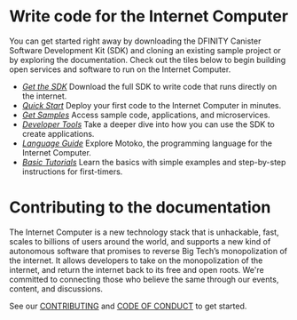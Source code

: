 # Write code for the Internet Computer

You can get started right away by downloading the DFINITY Canister Software Development Kit (SDK) and cloning an existing sample project or by exploring the documentation. Check out the tiles below to begin building open services and software to run on the Internet Computer.

- [*Get the SDK*](https://sdk.dfinity.org/docs/download.html) Download the full SDK to write code that runs directly on the internet.
- [*Quick Start*](https://sdk.dfinity.org/docs/quickstart/quickstart.html) Deploy your first code to the Internet Computer in minutes.
- [*Get Samples*](https://sdk.dfinity.org/docs/developers-guide/sample-apps.html) Access sample code, applications, and microservices.
- [*Developer Tools*](https://sdk.dfinity.org/docs/developers-guide/introduction-key-concepts.html) Take a deeper dive into how you can use the SDK to create applications.
- [*Language Guide*](https://sdk.dfinity.org/docs/language-guide/motoko.html) Explore Motoko, the  programming language for the Internet Computer.
- [*Basic Tutorials*](https://sdk.dfinity.org/docs/developers-guide/tutorials-intro.html) Learn the basics with simple examples and step-by-step instructions for first-timers.

# Contributing to the documentation

The Internet Computer is a new technology stack that is unhackable, fast, scales to billions of users around the world, and supports a new kind of autonomous software that promises to reverse Big Tech’s monopolization of the internet. It allows developers to take on the monopolization of the internet, and return the internet back to its free and open roots. We're committed to connecting those who believe the same through our events, content, and discussions.

See our [CONTRIBUTING]() and [CODE OF CONDUCT]() to get started.
